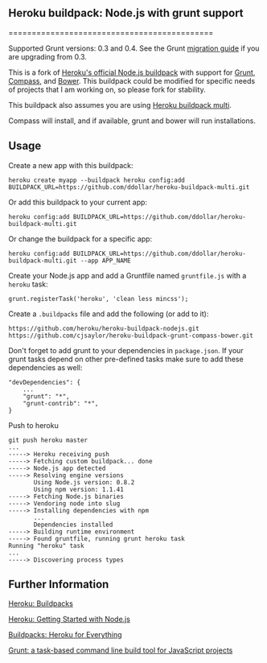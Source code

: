 ## Heroku buildpack: Node.js with grunt support
============================================

Supported Grunt versions: 0.3 and 0.4.
See the Grunt [migration guide](https://github.com/gruntjs/grunt/wiki/Upgrading-from-0.3-to-0.4) if you are upgrading from 0.3.

This is a fork of [Heroku's official Node.js buildpack](https://github.com/heroku/heroku-buildpack-nodejs) with support for [Grunt](http://gruntjs.com/), [Compass](http://compass-style.org/), and [Bower](http://bower.io/). This buildpack could be modified for specific needs of projects that I am working on, so please fork for stability.

This buildpack also assumes you are using [Heroku buildpack multi](https://github.com/ddollar/heroku-buildpack-multi).

Compass will install, and if available, grunt and bower will run installations.

Usage
-----

Create a new app with this buildpack:

    heroku create myapp --buildpack heroku config:add BUILDPACK_URL=https://github.com/ddollar/heroku-buildpack-multi.git

Or add this buildpack to your current app:

    heroku config:add BUILDPACK_URL=https://github.com/ddollar/heroku-buildpack-multi.git
    
Or change the buildpack for a specific app:

    heroku config:add BUILDPACK_URL=https://github.com/ddollar/heroku-buildpack-multi.git --app APP_NAME

Create your Node.js app and add a Gruntfile named `gruntfile.js` with a `heroku` task:

    grunt.registerTask('heroku', 'clean less mincss');

Create a `.buildpacks` file and add the following (or add to it):

    https://github.com/heroku/heroku-buildpack-nodejs.git
    https://github.com/cjsaylor/heroku-buildpack-grunt-compass-bower.git


Don't forget to add grunt to your dependencies in `package.json`. If your grunt tasks depend on other pre-defined tasks make sure to add these dependencies as well:

    "devDependencies": {
        ...
        "grunt": "*",
        "grunt-contrib": "*",
    }

Push to heroku

    git push heroku master
    ...
    -----> Heroku receiving push
    -----> Fetching custom buildpack... done
    -----> Node.js app detected
    -----> Resolving engine versions
           Using Node.js version: 0.8.2
           Using npm version: 1.1.41
    -----> Fetching Node.js binaries
    -----> Vendoring node into slug
    -----> Installing dependencies with npm
           ...
           Dependencies installed
    -----> Building runtime environment
    -----> Found gruntfile, running grunt heroku task
    Running "heroku" task
    ...
    -----> Discovering process types

Further Information
-------------------

[Heroku: Buildpacks](https://devcenter.heroku.com/articles/buildpacks)

[Heroku: Getting Started with Node.js](https://devcenter.heroku.com/articles/nodejs)

[Buildpacks: Heroku for Everything](http://blog.heroku.com/archives/2012/7/17/buildpacks/)

[Grunt: a task-based command line build tool for JavaScript projects](http://gruntjs.com/)
